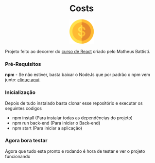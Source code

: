 <div align="center">
  <h1 diplay="inline-block">Costs</h1>
  <img height=80px src ="https://github.com/KesslerUstra/costs/blob/main/src/img/costs_logo.png">
</div>

Projeto feito ao decorrer do [curso de React](https://www.youtube.com/c/MatheusBattisti/playlists) criado pelo Matheus Battisti.
### Pré-Requisitos
**npm** - Se não estiver, basta baixar o NodeJs que por padrão o npm vem junto: [clique aqui](https://nodejs.org/en/).
### Inicialização
Depois de tudo instalado basta clonar esse repositório e executar os seguintes codigos
* npm install (Para instalar todas as dependências do projeto)
* npm run back-end (Para iniciar o Back-end)
* npm start (Para iniciar a aplicação)
### Agora bora testar
Agora que tudo esta pronto e rodando é hora de testar e ver o projeto funcionando
